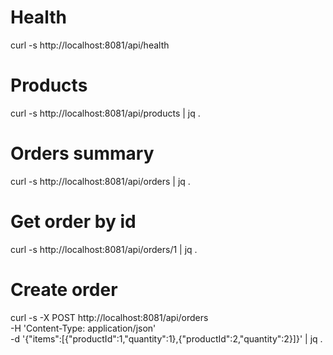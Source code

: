 # Health
curl -s http://localhost:8081/api/health

# Products
curl -s http://localhost:8081/api/products | jq .

# Orders summary
curl -s http://localhost:8081/api/orders | jq .

# Get order by id
curl -s http://localhost:8081/api/orders/1 | jq .

# Create order
curl -s -X POST http://localhost:8081/api/orders \
-H 'Content-Type: application/json' \
-d '{"items":[{"productId":1,"quantity":1},{"productId":2,"quantity":2}]}' | jq .
